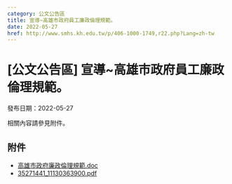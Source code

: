```yaml
---
category: 公文公告區
title: 宣導~高雄市政府員工廉政倫理規範。
date: 2022-05-27
href: http://www.smhs.kh.edu.tw/p/406-1000-1749,r22.php?Lang=zh-tw
---
```


# [公文公告區] 宣導~高雄市政府員工廉政倫理規範。

發布日期：2022-05-27

相關內容請參見附件。

## 附件

- [高雄市政府廉政倫理規範.doc](https://www.smhs.kh.edu.tw/app/index.php?Action=downloadfile&file=WVhSMFlXTm9Mek12Y0hSaFh6RXpOVEpmTVRFek1UQTNObDgzTlRRNU9TNWtiMk09&fname=DGGGXWDCWW4041IHHCPOSWMOTW30WT34QO34XS10QPNPFG40NKFCMKB4LOLKB0OKLOTSUXIHA404GDJGFC30TSHGKL34WSICMLVXXWA0NK30B4QKUS00YWFC00POQLKKHCA0UWIGVWTWDCYSUSB044ICUTGDPKSSNKECUSDGWSOKSTB0DGTSPLJHEDXWPK10)
- [35271441_11130363900.pdf](https://www.smhs.kh.edu.tw/var/file/0/1000/attach/3/pta_3547_3959348_23509.pdf)
